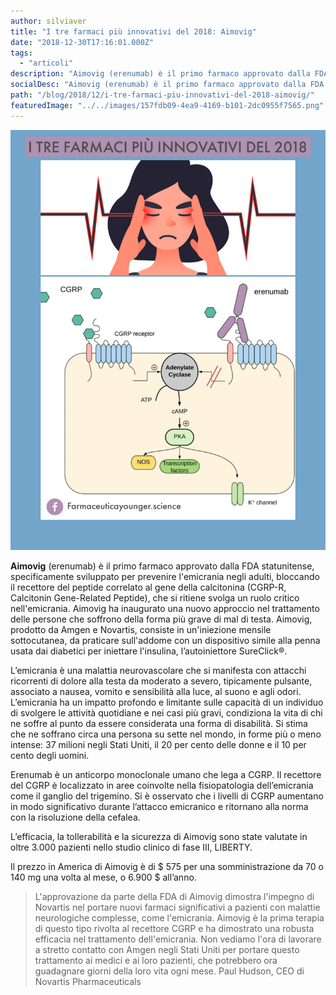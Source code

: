 ```yaml
---
author: silviaver
title: "I tre farmaci più innovativi del 2018: Aimovig"
date: "2018-12-30T17:16:01.000Z"
tags:
  - "articoli"
description: "Aimovig (erenumab) è il primo farmaco approvato dalla FDA statunitense, specificamente sviluppato per prevenire l'emicrania negli adulti, bloccando il recettore del peptide correlato al gene della calcitonina (CGRP-R, Calcitonin Gene-Related Peptide), che si ritiene svolga un ruolo critico nell'emicrania. Aimovig ha inaugurato una nuovo approccio nel trattamento delle persone che soffrono della forma più grave di mal di testa. Aimovig, prodotto da Amgen e Novartis, consiste in un'iniezione mensile sottocutanea, da praticare sull'addome con un dispositivo simile alla penna usata dai diabetici per iniettare l'insulina, l’autoiniettore SureClick®."
socialDesc: "Aimovig (erenumab) è il primo farmaco approvato dalla FDA statunitense, specificamente sviluppato per prevenire l'emicrania negli adulti, bloccando il recettore del peptide correlato al gene della calcitonina (CGRP-R, Calcitonin Gene-Related Peptide), che si ritiene svolga un ruolo critico nell'emicrania. Aimovig ha inaugurato una nuovo approccio nel trattamento delle persone che soffrono della forma più grave di mal di testa. Aimovig, prodotto da Amgen e Novartis, consiste in un'iniezione mensile sottocutanea, da praticare sull'addome con un dispositivo simile alla penna usata dai diabetici per iniettare l'insulina, l’autoiniettore SureClick®."
path: "/blog/2018/12/i-tre-farmaci-piu-innovativi-del-2018-aimovig/"
featuredImage: "../../images/157fdb09-4ea9-4169-b101-2dc0955f7565.png"
---
```


![null](../../images/157fdb09-4ea9-4169-b101-2dc0955f7565.png)

**Aimovig** (erenumab) è il primo farmaco approvato dalla FDA statunitense, specificamente sviluppato per prevenire l'emicrania negli adulti, bloccando il recettore del peptide correlato al gene della calcitonina (CGRP-R, Calcitonin Gene-Related Peptide), che si ritiene svolga un ruolo critico nell'emicrania. Aimovig ha inaugurato una nuovo approccio nel trattamento delle persone che soffrono della forma più grave di mal di testa. Aimovig, prodotto da Amgen e Novartis, consiste in un'iniezione mensile sottocutanea, da praticare sull'addome con un dispositivo simile alla penna usata dai diabetici per iniettare l'insulina, l’autoiniettore SureClick®.

L’emicrania è una malattia neurovascolare che si manifesta con attacchi ricorrenti di dolore alla testa da moderato a severo, tipicamente pulsante, associato a nausea, vomito e sensibilità alla luce, al suono e agli odori. L’emicrania ha un impatto profondo e limitante sulle capacità di un individuo di svolgere le attività quotidiane e nei casi più gravi, condiziona la vita di chi ne soffre al punto da essere considerata una forma di disabilità. Si stima che ne soffrano circa una persona su sette nel mondo, in forme più o meno intense: 37 milioni negli Stati Uniti, il 20 per cento delle donne e il 10 per cento degli uomini.

Erenumab è un anticorpo monoclonale umano che lega a CGRP. Il recettore del CGRP è localizzato in aree coinvolte nella fisiopatologia dell’emicrania come il ganglio del trigemino. Si è osservato che i livelli di CGRP aumentano in modo significativo durante l’attacco emicranico e ritornano alla norma con la risoluzione della cefalea.

L’efficacia, la tollerabilità e la sicurezza di Aimovig sono state valutate in oltre 3.000 pazienti nello studio clinico di fase III, LIBERTY.

Il prezzo in America di Aimovig è di $ 575 per una somministrazione da 70 o 140 mg una volta al mese, o 6.900 $ all’anno.

> L'approvazione da parte della FDA di Aimovig dimostra l'impegno di Novartis nel portare nuovi farmaci significativi a pazienti con malattie neurologiche complesse, come l'emicrania. Aimovig è la prima terapia di questo tipo rivolta al recettore CGRP e ha dimostrato una robusta efficacia nel trattamento dell'emicrania. Non vediamo l'ora di lavorare a stretto contatto con Amgen negli Stati Uniti per portare questo trattamento ai medici e ai loro pazienti, che potrebbero ora guadagnare giorni della loro vita ogni mese. Paul Hudson, CEO di Novartis Pharmaceuticals
